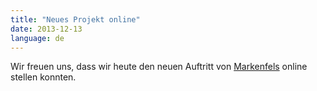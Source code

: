 ```yaml
---
title: "Neues Projekt online"
date: 2013-12-13
language: de
---
```


Wir freuen uns, dass wir heute den neuen Auftritt von [Markenfels](http://www.markenfels.ch) online stellen konnten.

